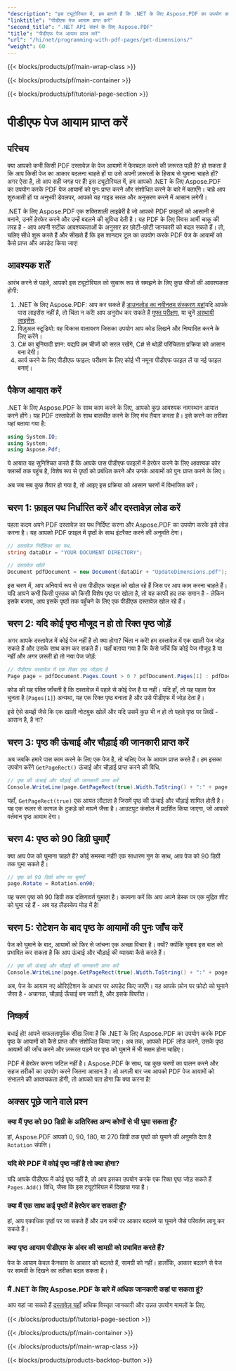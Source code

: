 ```yaml
---
"description": "इस ट्यूटोरियल में, हम बताते हैं कि .NET के लिए Aspose.PDF का उपयोग करके PDF पेज आयाम कैसे प्राप्त करें और हेरफेर कैसे करें। प्रक्रिया के माध्यम से आपका मार्गदर्शन करने के लिए विस्तृत चरण प्रदान किए गए हैं।"
"linktitle": "पीडीएफ पेज आयाम प्राप्त करें"
"second_title": ".NET API संदर्भ के लिए Aspose.PDF"
"title": "पीडीएफ पेज आयाम प्राप्त करें"
"url": "/hi/net/programming-with-pdf-pages/get-dimensions/"
"weight": 60
---
```


{{< blocks/products/pf/main-wrap-class >}}

{{< blocks/products/pf/main-container >}}

{{< blocks/products/pf/tutorial-page-section >}}

# पीडीएफ पेज आयाम प्राप्त करें

## परिचय

क्या आपको कभी किसी PDF दस्तावेज़ के पेज आयामों में फेरबदल करने की ज़रूरत पड़ी है? हो सकता है कि आप किसी पेज का आकार बदलना चाहते हों या उसे अपनी ज़रूरतों के हिसाब से घुमाना चाहते हों? अगर ऐसा है, तो आप सही जगह पर हैं! इस ट्यूटोरियल में, हम आपको .NET के लिए Aspose.PDF का उपयोग करके PDF पेज आयामों को पुनः प्राप्त करने और संशोधित करने के बारे में बताएँगे। चाहे आप शुरुआती हों या अनुभवी डेवलपर, आपको यह गाइड सरल और अनुसरण करने में आसान लगेगी।

.NET के लिए Aspose.PDF एक शक्तिशाली लाइब्रेरी है जो आपको PDF फ़ाइलों को आसानी से बनाने, उनमें हेरफेर करने और उन्हें बदलने की सुविधा देती है। यह PDF के लिए स्विस आर्मी चाकू की तरह है - आप अपनी सटीक आवश्यकताओं के अनुसार हर छोटी-छोटी जानकारी को बदल सकते हैं। तो, चलिए सीधे शुरू करते हैं और सीखते हैं कि इस शानदार टूल का उपयोग करके PDF पेज के आयामों को कैसे प्राप्त और अपडेट किया जाए!

## आवश्यक शर्तें

आरंभ करने से पहले, आपको इस ट्यूटोरियल को सुचारू रूप से समझने के लिए कुछ चीजों की आवश्यकता होगी:

1. .NET के लिए Aspose.PDF: आप कर सकते हैं [डाउनलोड का नवीनतम संस्करण यहां](https://releases.aspose.com/pdf/net/)यदि आपके पास लाइसेंस नहीं है, तो चिंता न करें! आप अनुरोध कर सकते हैं [मुफ्त परीक्षण](https://releases.aspose.com/), या चुनें [अस्थायी लाइसेंस](https://purchase.aspose.com/temporary-license/).
2. विज़ुअल स्टूडियो: वह विकास वातावरण जिसका उपयोग आप कोड लिखने और निष्पादित करने के लिए करेंगे।
3. C# का बुनियादी ज्ञान: यद्यपि हम चीजों को सरल रखेंगे, C# से थोड़ी परिचितता प्रक्रिया को आसान बना देगी।
4. कार्य करने के लिए पीडीएफ फाइल: परीक्षण के लिए कोई भी नमूना पीडीएफ फाइल लें या नई फाइल बनाएं।

## पैकेज आयात करें

.NET के लिए Aspose.PDF के साथ काम करने के लिए, आपको कुछ आवश्यक नामस्थान आयात करने होंगे। यह PDF दस्तावेज़ों के साथ बातचीत करने के लिए मंच तैयार करता है। इसे करने का तरीका यहां बताया गया है:

```csharp
using System.IO;
using System;
using Aspose.Pdf;
```

ये आयात यह सुनिश्चित करते हैं कि आपके पास पीडीएफ फाइलों में हेरफेर करने के लिए आवश्यक कोर क्लासों तक पहुंच है, विशेष रूप से पृष्ठों को प्रबंधित करने और उनके आयामों को पुनः प्राप्त करने के लिए।

अब जब सब कुछ तैयार हो गया है, तो आइए इस प्रक्रिया को आसान चरणों में विभाजित करें।

## चरण 1: फ़ाइल पथ निर्धारित करें और दस्तावेज़ लोड करें

पहला कदम अपने PDF दस्तावेज़ का पथ निर्दिष्ट करना और Aspose.PDF का उपयोग करके इसे लोड करना है। यह आपको PDF फ़ाइल में पृष्ठों के साथ इंटरैक्ट करने की अनुमति देगा।

```csharp
// दस्तावेज़ निर्देशिका का पथ.
string dataDir = "YOUR DOCUMENT DIRECTORY";

// दस्तावेज़ खोलें
Document pdfDocument = new Document(dataDir + "UpdateDimensions.pdf");
```

इस चरण में, आप अनिवार्य रूप से उस पीडीएफ फाइल को खोल रहे हैं जिस पर आप काम करना चाहते हैं। यदि आपने कभी किसी पुस्तक को किसी विशेष पृष्ठ पर खोला है, तो यह काफी हद तक समान है - लेकिन इसके बजाय, आप इसके पृष्ठों तक पहुँचने के लिए एक पीडीएफ दस्तावेज़ खोल रहे हैं।

## चरण 2: यदि कोई पृष्ठ मौजूद न हो तो रिक्त पृष्ठ जोड़ें

अगर आपके दस्तावेज़ में कोई पेज नहीं है तो क्या होगा? चिंता न करें! हम दस्तावेज़ में एक खाली पेज जोड़ सकते हैं और उसके साथ काम कर सकते हैं। यहाँ बताया गया है कि कैसे जाँचें कि कोई पेज मौजूद है या नहीं और अगर ज़रूरी हो तो नया पेज जोड़ें:

```csharp
// पीडीएफ दस्तावेज़ में एक रिक्त पृष्ठ जोड़ता है
Page page = pdfDocument.Pages.Count > 0 ? pdfDocument.Pages[1] : pdfDocument.Pages.Add();
```

कोड की यह पंक्ति जाँचती है कि दस्तावेज़ में पहले से कोई पेज है या नहीं। यदि हाँ, तो यह पहला पेज चुनता है (`Pages[1]`) अन्यथा, यह एक रिक्त पृष्ठ बनाता है और उसे पीडीएफ में जोड़ देता है।

इसे ऐसे समझें जैसे कि एक खाली नोटबुक खोलें और यदि उसमें कुछ भी न हो तो पहले पृष्ठ पर लिखें - आसान है, है ना?

## चरण 3: पृष्ठ की ऊंचाई और चौड़ाई की जानकारी प्राप्त करें

अब जबकि हमारे पास काम करने के लिए एक पेज है, तो चलिए पेज के आयाम प्राप्त करते हैं। हम इसका उपयोग करेंगे `GetPageRect()` ऊंचाई और चौड़ाई प्राप्त करने की विधि.

```csharp
// पृष्ठ की ऊंचाई और चौड़ाई की जानकारी प्राप्त करें
Console.WriteLine(page.GetPageRect(true).Width.ToString() + ":" + page.GetPageRect(true).Height.ToString());
```

यहाँ, `GetPageRect(true)` एक आयत लौटाता है जिसमें पृष्ठ की ऊंचाई और चौड़ाई शामिल होती है। यह एक रूलर से कागज़ के टुकड़े को मापने जैसा है। आउटपुट कंसोल में प्रदर्शित किया जाएगा, जो आपको वर्तमान पृष्ठ आयाम देगा।

## चरण 4: पृष्ठ को 90 डिग्री घुमाएँ

क्या आप पेज को घुमाना चाहते हैं? कोई समस्या नहीं! एक साधारण गुण के साथ, आप पेज को 90 डिग्री तक घुमा सकते हैं।

```csharp
// पृष्ठ को 90 डिग्री कोण पर घुमाएँ
page.Rotate = Rotation.on90;
```

यह चरण पृष्ठ को 90 डिग्री तक दक्षिणावर्त घुमाता है। कल्पना करें कि आप अपने डेस्क पर एक मुद्रित शीट को घुमा रहे हैं - अब यह लैंडस्केप मोड में है!

## चरण 5: रोटेशन के बाद पृष्ठ के आयामों की पुनः जाँच करें

पेज को घुमाने के बाद, आयामों को फिर से जांचना एक अच्छा विचार है। क्यों? क्योंकि घुमाव इस बात को प्रभावित कर सकता है कि आप ऊंचाई और चौड़ाई की व्याख्या कैसे करते हैं।

```csharp
// पृष्ठ की ऊंचाई और चौड़ाई की जानकारी प्राप्त करें
Console.WriteLine(page.GetPageRect(true).Width.ToString() + ":" + page.GetPageRect(true).Height.ToString());
```

अब, पेज के आयाम नए ओरिएंटेशन के आधार पर अपडेट किए जाएँगे। यह आपके फ़ोन पर फ़ोटो को घुमाने जैसा है - अचानक, चौड़ाई ऊँचाई बन जाती है, और इसके विपरीत।


## निष्कर्ष

बधाई हो! आपने सफलतापूर्वक सीख लिया है कि .NET के लिए Aspose.PDF का उपयोग करके PDF पृष्ठ के आयामों को कैसे प्राप्त और संशोधित किया जाए। अब तक, आपको PDF लोड करने, उसके पृष्ठ आयामों की जाँच करने और ज़रूरत पड़ने पर पृष्ठ को घुमाने में भी सक्षम होना चाहिए।

PDF में हेरफेर करना जटिल नहीं है। Aspose.PDF के साथ, यह कुछ चरणों का पालन करने और सहज तरीकों का उपयोग करने जितना आसान है। तो अगली बार जब आपको PDF पेज आयामों को संभालने की आवश्यकता होगी, तो आपको पता होगा कि क्या करना है!

## अक्सर पूछे जाने वाले प्रश्न

### क्या मैं पृष्ठ को 90 डिग्री के अतिरिक्त अन्य कोणों से भी घुमा सकता हूँ?
हां, Aspose.PDF आपको 0, 90, 180, या 270 डिग्री तक पृष्ठों को घुमाने की अनुमति देता है `Rotation` संपत्ति।

### यदि मेरे PDF में कोई पृष्ठ नहीं है तो क्या होगा?
यदि आपके पीडीएफ में कोई पृष्ठ नहीं है, तो आप इसका उपयोग करके एक रिक्त पृष्ठ जोड़ सकते हैं `Pages.Add()` विधि, जैसा कि इस ट्यूटोरियल में दिखाया गया है।

### क्या मैं एक साथ कई पृष्ठों में हेरफेर कर सकता हूँ?
हां, आप एकाधिक पृष्ठों पर जा सकते हैं और उन सभी पर आकार बदलने या घुमाने जैसे परिवर्तन लागू कर सकते हैं।

### क्या पृष्ठ आयाम पीडीएफ के अंदर की सामग्री को प्रभावित करते हैं?
पेज के आयाम केवल कैनवास के आकार को बदलते हैं, सामग्री को नहीं। हालाँकि, आकार बदलने से पेज पर सामग्री के दिखने का तरीका बदल सकता है।

### मैं .NET के लिए Aspose.PDF के बारे में अधिक जानकारी कहां पा सकता हूं?
आप यहां जा सकते हैं [दस्तावेज़ यहाँ](https://reference.aspose.com/pdf/net/) अधिक विस्तृत जानकारी और उन्नत उपयोग मामलों के लिए.

{{< /blocks/products/pf/tutorial-page-section >}}

{{< /blocks/products/pf/main-container >}}

{{< /blocks/products/pf/main-wrap-class >}}

{{< blocks/products/products-backtop-button >}}